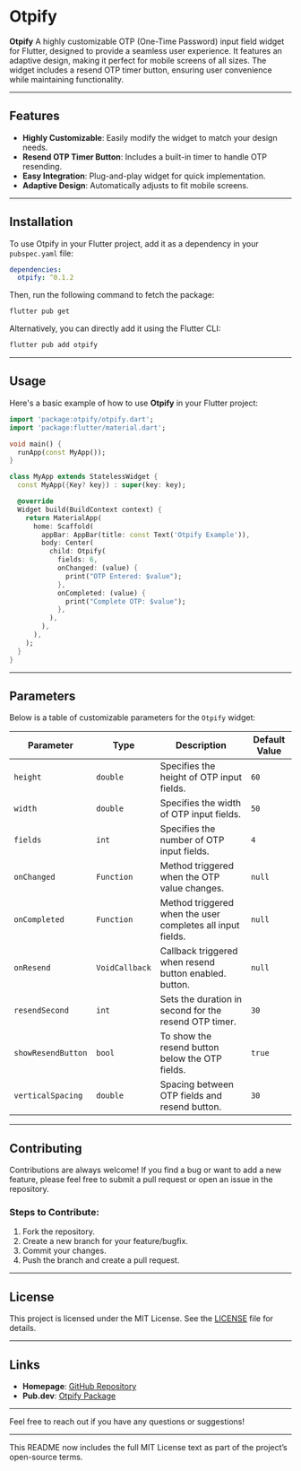 
# Otpify  

**Otpify** A highly customizable OTP (One-Time Password) input field widget for Flutter, designed to provide a seamless user experience. It features an adaptive design, making it perfect for mobile screens of all sizes. The widget includes a resend OTP timer button, ensuring user convenience while maintaining functionality.

---

## Features  

- **Highly Customizable**: Easily modify the widget to match your design needs.  
- **Resend OTP Timer Button**: Includes a built-in timer to handle OTP resending.  
- **Easy Integration**: Plug-and-play widget for quick implementation.  
- **Adaptive Design**: Automatically adjusts to fit mobile screens.  

---

## Installation  

To use Otpify in your Flutter project, add it as a dependency in your `pubspec.yaml` file:  

```yaml  
dependencies:  
  otpify: ^0.1.2  
```  

Then, run the following command to fetch the package:  

```bash  
flutter pub get  
```  

Alternatively, you can directly add it using the Flutter CLI:  

```bash  
flutter pub add otpify  
```  

---

## Usage  

Here's a basic example of how to use **Otpify** in your Flutter project:  

```dart  
import 'package:otpify/otpify.dart';  
import 'package:flutter/material.dart';  

void main() {  
  runApp(const MyApp());  
}  

class MyApp extends StatelessWidget {  
  const MyApp({Key? key}) : super(key: key);  

  @override  
  Widget build(BuildContext context) {  
    return MaterialApp(  
      home: Scaffold(  
        appBar: AppBar(title: const Text('Otpify Example')),  
        body: Center(  
          child: Otpify(  
            fields: 6,  
            onChanged: (value) {  
              print("OTP Entered: $value");  
            },  
            onCompleted: (value) {  
              print("Complete OTP: $value");  
            },  
          ),  
        ),  
      ),  
    );  
  }  
}  
```  

---

## Parameters  

Below is a table of customizable parameters for the `Otpify` widget:  

| Parameter               | Type           | Description                                                        | Default Value |  
|-------------------------|----------------|--------------------------------------------------------------------|---------------| 
| `height`                | `double`       | Specifies the height of OTP input fields.                          | `60`          |  
| `width`                 | `double`       | Specifies the width of OTP input fields.                           | `50`          |  
| `fields`                | `int`          | Specifies the number of OTP input fields.                          | `4`           |  
| `onChanged`             | `Function`     | Method triggered when the OTP value changes.                       | `null`        |  
| `onCompleted`           | `Function`     | Method triggered when the user completes all input fields.         | `null`        |  
| `onResend`              | `VoidCallback` | Callback triggered when resend button enabled. button.             | `null`        |  
| `resendSecond`          | `int`          | Sets the duration in second for the resend OTP timer.              | `30`          |  
| `showResendButton`      | `bool`         | To show the resend button below the OTP fields.                    | `true`        |  
| `verticalSpacing`       | `double`       | Spacing between OTP fields and resend button.                      | `30`          |  



---

## Contributing  

Contributions are always welcome! If you find a bug or want to add a new feature, please feel free to submit a pull request or open an issue in the repository.  

### Steps to Contribute:  
1. Fork the repository.  
2. Create a new branch for your feature/bugfix.  
3. Commit your changes.  
4. Push the branch and create a pull request.  

---

## License  

This project is licensed under the MIT License. See the [LICENSE](https://github.com/mibra-heem/otpify/blob/main/LICENSE) file for details.  

---

## Links  

- **Homepage**: [GitHub Repository](https://github.com/mibra-heem/otpify)  
- **Pub.dev**: [Otpify Package](https://pub.dev/packages/otpify)  

---

Feel free to reach out if you have any questions or suggestions!  

---

This README now includes the full MIT License text as part of the project’s open-source terms.